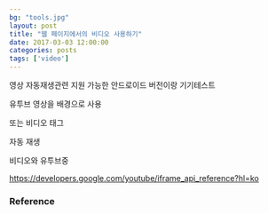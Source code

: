 ```yaml
---
bg: "tools.jpg"
layout: post
title: "웹 페이지에서의 비디오 사용하기"
date: 2017-03-03 12:00:00
categories: posts
tags: ['video']
---
```




영상 자동재생관련 지원 가능한 안드로이드 버전이랑 기기테스트

유투브 영상을 배경으로 사용

또는 비디오 태그

자동 재생

비디오와 유투브중



https://developers.google.com/youtube/iframe_api_reference?hl=ko

### Reference
